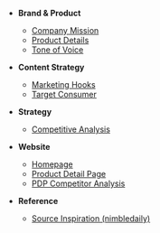 <!-- docs/_sidebar.md -->

*   **Brand & Product**
    *   [Company Mission](company.md)
    *   [Product Details](product.md)
    *   [Tone of Voice](toneofvoice.md)

*   **Content Strategy**
    *   [Marketing Hooks](hooks.md)
    *   [Target Consumer](consumer.md)

*   **Strategy**
    *   [Competitive Analysis](competitor_comp.md)

*   **Website**
    *   [Homepage](homepage.md)
    *   [Product Detail Page](pdp.md)
    *   [PDP Competitor Analysis](pdp_competitor_analysis.md)

*   **Reference**
    *   [Source Inspiration (nimbledaily)](nimbledaily.md) 